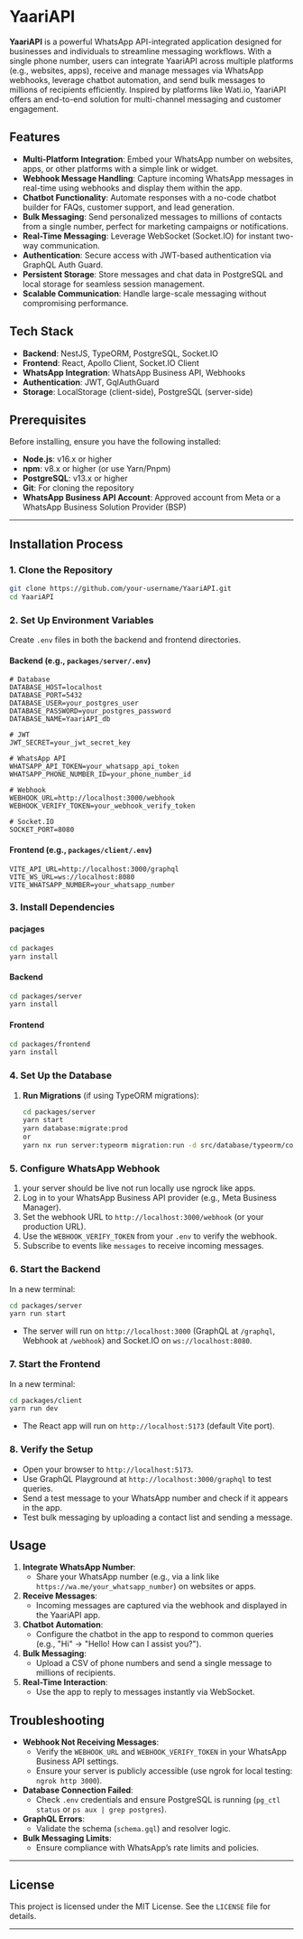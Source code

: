 # YaariAPI

**YaariAPI** is a powerful WhatsApp API-integrated application designed for businesses and individuals to streamline messaging workflows. With a single phone number, users can integrate YaariAPI across multiple platforms (e.g., websites, apps), receive and manage messages via WhatsApp webhooks, leverage chatbot automation, and send bulk messages to millions of recipients efficiently. Inspired by platforms like Wati.io, YaariAPI offers an end-to-end solution for multi-channel messaging and customer engagement.

## Features
- **Multi-Platform Integration**: Embed your WhatsApp number on websites, apps, or other platforms with a simple link or widget.
- **Webhook Message Handling**: Capture incoming WhatsApp messages in real-time using webhooks and display them within the app.
- **Chatbot Functionality**: Automate responses with a no-code chatbot builder for FAQs, customer support, and lead generation.
- **Bulk Messaging**: Send personalized messages to millions of contacts from a single number, perfect for marketing campaigns or notifications.
- **Real-Time Messaging**: Leverage WebSocket (Socket.IO) for instant two-way communication.
- **Authentication**: Secure access with JWT-based authentication via GraphQL Auth Guard.
- **Persistent Storage**: Store messages and chat data in PostgreSQL and local storage for seamless session management.
- **Scalable Communication**: Handle large-scale messaging without compromising performance.

## Tech Stack
- **Backend**: NestJS, TypeORM, PostgreSQL, Socket.IO
- **Frontend**: React, Apollo Client, Socket.IO Client
- **WhatsApp Integration**: WhatsApp Business API, Webhooks
- **Authentication**: JWT, GqlAuthGuard
- **Storage**: LocalStorage (client-side), PostgreSQL (server-side)

## Prerequisites
Before installing, ensure you have the following installed:
- **Node.js**: v16.x or higher
- **npm**: v8.x or higher (or use Yarn/Pnpm)
- **PostgreSQL**: v13.x or higher
- **Git**: For cloning the repository
- **WhatsApp Business API Account**: Approved account from Meta or a WhatsApp Business Solution Provider (BSP)

---

## Installation Process

### 1. Clone the Repository
```bash
git clone https://github.com/your-username/YaariAPI.git
cd YaariAPI
```

### 2. Set Up Environment Variables
Create `.env` files in both the backend and frontend directories.

#### Backend (e.g., `packages/server/.env`)
```env
# Database
DATABASE_HOST=localhost
DATABASE_PORT=5432
DATABASE_USER=your_postgres_user
DATABASE_PASSWORD=your_postgres_password
DATABASE_NAME=YaariAPI_db

# JWT
JWT_SECRET=your_jwt_secret_key

# WhatsApp API
WHATSAPP_API_TOKEN=your_whatsapp_api_token
WHATSAPP_PHONE_NUMBER_ID=your_phone_number_id

# Webhook
WEBHOOK_URL=http://localhost:3000/webhook
WEBHOOK_VERIFY_TOKEN=your_webhook_verify_token

# Socket.IO
SOCKET_PORT=8080
```

#### Frontend (e.g., `packages/client/.env`)
```env
VITE_API_URL=http://localhost:3000/graphql
VITE_WS_URL=ws://localhost:8080
VITE_WHATSAPP_NUMBER=your_whatsapp_number
```

### 3. Install Dependencies

#### pacjages
```bash 
cd packages
yarn install
```

#### Backend
```bash
cd packages/server
yarn install
```

#### Frontend
```bash
cd packages/frontend
yarn install
```

### 4. Set Up the Database

1. **Run Migrations** (if using TypeORM migrations):
   ```bash
   cd packages/server
   yarn start
   yarn database:migrate:prod
   or
   yarn nx run server:typeorm migration:run -d src/database/typeorm/core/core.datasource.ts
   ```

### 5. Configure WhatsApp Webhook
1. your server should be live not run locally use ngrock like apps.
2. Log in to your WhatsApp Business API provider (e.g., Meta Business Manager).
3. Set the webhook URL to `http://localhost:3000/webhook` (or your production URL).
4. Use the `WEBHOOK_VERIFY_TOKEN` from your `.env` to verify the webhook.
5. Subscribe to events like `messages` to receive incoming messages.

### 6. Start the Backend
In a new terminal:
```bash
cd packages/server
yarn run start
```
- The server will run on `http://localhost:3000` (GraphQL at `/graphql`, Webhook at `/webhook`) and Socket.IO on `ws://localhost:8080`.

### 7. Start the Frontend
In a new terminal:
```bash
cd packages/client
yarn run dev
```
- The React app will run on `http://localhost:5173` (default Vite port).

### 8. Verify the Setup
- Open your browser to `http://localhost:5173`.
- Use GraphQL Playground at `http://localhost:3000/graphql` to test queries.
- Send a test message to your WhatsApp number and check if it appears in the app.
- Test bulk messaging by uploading a contact list and sending a message.


## Usage
1. **Integrate WhatsApp Number**:
   - Share your WhatsApp number (e.g., via a link like `https://wa.me/your_whatsapp_number`) on websites or apps.
2. **Receive Messages**:
   - Incoming messages are captured via the webhook and displayed in the YaariAPI app.
3. **Chatbot Automation**:
   - Configure the chatbot in the app to respond to common queries (e.g., "Hi" → "Hello! How can I assist you?").
4. **Bulk Messaging**:
   - Upload a CSV of phone numbers and send a single message to millions of recipients.
5. **Real-Time Interaction**:
   - Use the app to reply to messages instantly via WebSocket.


## Troubleshooting
- **Webhook Not Receiving Messages**:
  - Verify the `WEBHOOK_URL` and `WEBHOOK_VERIFY_TOKEN` in your WhatsApp Business API settings.
  - Ensure your server is publicly accessible (use ngrok for local testing: `ngrok http 3000`).
- **Database Connection Failed**:
  - Check `.env` credentials and ensure PostgreSQL is running (`pg_ctl status` or `ps aux | grep postgres`).
- **GraphQL Errors**:
  - Validate the schema (`schema.gql`) and resolver logic.
- **Bulk Messaging Limits**:
  - Ensure compliance with WhatsApp’s rate limits and policies.

---

## License
This project is licensed under the MIT License. See the `LICENSE` file for details.

---